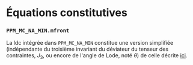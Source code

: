 # Équations constitutives

### `PPM_MC_NA_MIN.mfront`

La ldc intégrée dans `PPM_MC_NA_MIN` constitue une version simplifiée (indépendante du troisième invariant du déviateur du tenseur des contraintes, $J_3$, ou encore de l'angle de Lode, noté $\theta$) de celle décrite [ici](https://tfel.sourceforge.net/MohrCoulomb.html).



